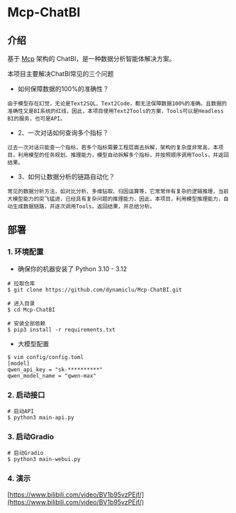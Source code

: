 # Mcp-ChatBI 

## 介绍

 基于 [Mcp](https://mcp-docs.cn/) 架构的 ChatBI，是一种数据分析智能体解决方案。

本项目主要解决ChatBI常见的三个问题
 + 如何保障数据的100%的准确性？
```   
由于模型存在幻觉，无论是Text2SQL、Text2Code，都无法保障数据100%的准确。且数据的准确性又是BI系统的红线，因此，本项目使用Text2Tools的方案，Tools可以是Headless BI的服务，也可是API。
```
+  2、一次对话如何查询多个指标？
```
过去一次对话只能查一个指标，若多个指标需要工程层面去拆解，架构的复杂度非常高，本项目，利用模型的任务规划、推理能力，模型自动拆解多个指标，并按照顺序调用Tools，并返回结果。
```
+ 3、如何让数据分析的链路自动化？
```
常见的数据分析方法，如对比分析、多维钻取、归因运算等，它常常伴有复杂的逻辑推理，当前大模型能力的突飞猛进，已经具有复杂问题的推理能力，因此，本项目，利用模型推理能力，自动生成数据链路，并逐次调用Tools，返回结果，并总结分析。
```

## 部署

### 1. 环境配置

+ 确保你的机器安装了 Python 3.10 - 3.12
```shell
# 拉取仓库
$ git clone https://github.com/dynamiclu/Mcp-ChatBI.git

# 进入目录
$ cd Mcp-ChatBI

# 安装全部依赖
$ pip3 install -r requirements.txt 
```

+ 大模型配置
```shell
$ vim config/config.toml
[model]
qwen_api_key = "sk-**********"
qwen_model_name = "qwen-max"
```

### 2. 启动接口
```shell
# 启动API
$ python3 main-api.py
```

### 3. 启动Gradio
```shell
# 启动Gradio
$ python3 main-webui.py
```
### 4. 演示
[https://www.bilibili.com/video/BV1b95vzPEjf/](https://www.bilibili.com/video/BV1b95vzPEjf/)